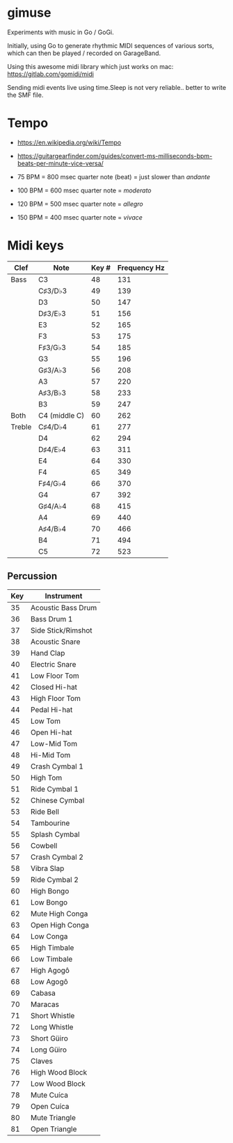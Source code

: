 # gimuse

Experiments with music in Go / GoGi.

Initially, using Go to generate rhythmic MIDI sequences of various sorts, which can then be played / recorded on GarageBand.

Using this awesome midi library which just works on mac: https://gitlab.com/gomidi/midi

Sending midi events live using time.Sleep is not very reliable.. better to write the SMF file.

# Tempo

* https://en.wikipedia.org/wiki/Tempo
* https://guitargearfinder.com/guides/convert-ms-milliseconds-bpm-beats-per-minute-vice-versa/

* 75 BPM = 800 msec quarter note (beat) = just slower than *andante*

* 100 BPM = 600 msec quarter note = *moderato*

* 120 BPM = 500 msec quarter note = *allegro*

* 150 BPM = 400 msec quarter note = *vivace*

# Midi keys

| Clef | Note    | Key # | Frequency Hz |
| -----|---------| ------|-----------|
| Bass | C3      | 48   | 131     |
|      | C♯3/D♭3  | 49  |  139     |
|      | D3      | 50   |  147     |    
|      | D♯3/E♭3  | 51   |  156     |    
|      | E3      | 52    | 165     |    
|      | F3      | 53    | 175     |    
|      | F♯3/G♭3  | 54   |  185     |    
|      | G3      |  55   |  196     |    
|      | G♯3/A♭3  | 56   |  208     |    
|      | A3      | 57   |  220     |    
|      | A♯3/B♭3  | 58  |   233     |    
|      | B3      | 59   |  247     |    
| Both | C4 (middle C)  |  60  |  262   | 
| Treble | C♯4/D♭4 | 61  |  277     |    
|      | D4      | 62   |  294     |    
|      | D♯4/E♭4  | 63  |   311     |    
|      | E4      | 64   |  330     |    
|      | F4      | 65   |  349     |    
|      | F♯4/G♭4  | 66  |   370     |    
|      | G4      | 67   |  392     |    
|      | G♯4/A♭4 |  68  |   415     |    
|      | A4      | 69   |  440     |    
|      | A♯4/B♭4  | 70  |   466     |    
|      | B4      | 71   |  494     |    
|      | C5      | 72   |  523     |    

## Percussion

| Key | Instrument         |
|-----|--------------------|
| 35  | Acoustic Bass Drum |
| 36  | Bass Drum 1        |
| 37  | Side Stick/Rimshot |
| 38  | Acoustic Snare     |
| 39  | Hand Clap          |
| 40  | Electric Snare     |
| 41  | Low Floor Tom      |
| 42  | Closed Hi-hat      |
| 43  | High Floor Tom     |
| 44  | Pedal Hi-hat       |
| 45  | Low Tom            |
| 46  | Open Hi-hat        |
| 47  | Low-Mid Tom        | 
| 48  | Hi-Mid Tom         | 
| 49  | Crash Cymbal 1     | 
| 50  | High Tom           | 
| 51  | Ride Cymbal 1      |
| 52  | Chinese Cymbal     |
| 53  | Ride Bell          |
| 54  | Tambourine         |
| 55  | Splash Cymbal      |
| 56  | Cowbell            |
| 57  | Crash Cymbal 2     |
| 58  | Vibra Slap         |
| 59  | Ride Cymbal 2      |
| 60  | High Bongo         |
| 61  | Low Bongo          |
| 62  | Mute High Conga    |
| 63  | Open High Conga    |
| 64  | Low Conga          |
| 65  | High Timbale       |
| 66  | Low Timbale        |
| 67  | High Agogô         |
| 68  | Low Agogô          |
| 69  | Cabasa             |
| 70  | Maracas            |
| 71  | Short Whistle      |
| 72  | Long Whistle       |
| 73  | Short Güiro        |
| 74  | Long Güiro         |
| 75  | Claves             |
| 76  | High Wood Block    |
| 77  | Low Wood Block     |
| 78  | Mute Cuíca         |
| 79  | Open Cuíca         |
| 80  | Mute Triangle      |
| 81  | Open Triangle      |

